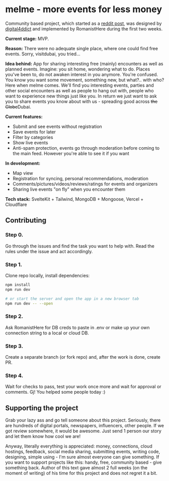 # melme - more events for less money

Community based project, which started as a [reddit post](https://www.reddit.com/r/dubai/comments/z68pza/i_want_to_make_a_free_events_in_dubai_appsite_but/), was designed by [digital4ddict](https://www.reddit.com/user/digital4ddict) and implemented by RomanistHere during the first two weeks.

**Current stage:** MVP.

**Reason:** There were no adequate single place, where one could find free events. Sorry, visitdubai, you tried...

**Idea behind:** App for sharing interesting free (mainly) encounters as well as planned events. Imagine: you sit home, wondering what to do. Places you've been to, do not awaken interest in you anymore. You're confused. You know you want some movement, something new, but what?.. with who? Here when melme comes. We'll find you interesting events, parties and other social encounters as well as people to hang out with, people who want to experience new things just like you. In return we just want to ask you to share events you know about with us - spreading good across ~~the Globe~~Dubai.

**Current features:**
- Submit and see events without registration
- Save events for later
- Filter by categories
- Show live events
- Anti-spam protection, events go through moderation before coming to the main feed. However you're able to see it if you want

**In development:**
- Map view
- Registration for syncing, personal recommendations, moderation
- Comments/pictures/videos/reviews/ratings for events and organizers
- Sharing live events "on fly" when you encounter them

**Tech stack:** SvelteKit + Tailwind, MongoDB + Mongoose, Vercel + Cloudflare

## Contributing

### Step 0.

Go through the issues and find the task you want to help with. Read the rules under the issue and act accordingly.

### Step 1.

Clone repo locally, install dependencies:

```bash
npm install
npm run dev

# or start the server and open the app in a new browser tab
npm run dev -- --open
```
### Step 2.

Ask RomanistHere for DB creds to paste in .env or make up your own connection string to a local or cloud DB.

### Step 3.

Create a separate branch (or fork repo) and, after the work is done, create PR.

### Step 4.

Wait for checks to pass, test your work once more and wait for approval or comments. Gj! You helped some people today :)

## Supporting the project

Grab your lazy ass and go tell someone about this project. Seriously, there are hundreds of digital portals, newspapers, influencers, other people. If we got review somewhere, it would be awesome. Just send 1 person our story and let them know how cool we are!

Anyway, literally everything is appreciated: money, connections, cloud hostings, feedback, social media sharing, submitting events, writing code, designing, simple using - I'm sure almost everyone can give something. If you want to support projects like this: handy, free, community based - give something back. Author of this text gave almost 2 full weeks (on the moment of writing) of his time for this project and does not regret it a bit. 